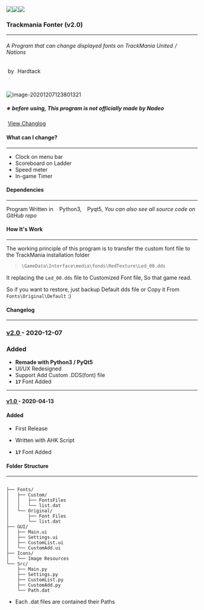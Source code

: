 

![](https://img.shields.io/badge/Game-Trackmania-lightgrey)![](https://img.shields.io/badge/Version-2.0-orange)![](https://img.shields.io/badge/License-GPL-blue)

### 																		Trackmania Fonter  (v2.0)

------

###### 															  A Program that can change displayed fonts on TrackMania United<img src="C:\Users\건빵\Desktop\포트폴리오\TM Fonter V2\Icons\TMUF.png" style="zoom:8%;" /> / Nations<img src="C:\Users\건빵\Desktop\포트폴리오\TM Fonter V2\Icons\TMNF.jpeg" style="zoom:5%;" />

​																			        											by <img src="C:\Users\건빵\Pictures\프로필.png" style="zoom:10%;" /> Hardtack

​                                                                                                                                 



![image-20201207123801321](C:\Users\건빵\AppData\Roaming\Typora\typora-user-images\image-20201207123801321.png)

 

#####  																			※ before using, This program is not officially made by Nadeo



​																															[View Changlog]( Readme.md "Changelog")



#### What can I change?

---

- Clock on menu bar
- Scoreboard on Ladder
- Speed meter
- In-game Timer



#### Dependencies

---

Program Written in <img src="https://upload.wikimedia.org/wikipedia/commons/thumb/c/c3/Python-logo-notext.svg/768px-Python-logo-notext.svg.png" alt="파일:Python-logo-notext.svg - 위키백과, 우리 모두의 백과사전" style="zoom:3%;" />Python3,  <img src="https://upload.wikimedia.org/wikipedia/commons/thumb/0/0b/Qt_logo_2016.svg/1024px-Qt_logo_2016.svg.png" alt="파일:Qt logo 2016.svg - 위키백과, 우리 모두의 백과사전" style="zoom:3%;" />Pyqt5, *You can also see all source code on GitHub repo*



#### How It's Work

----

The working principle of this program is to transfer the custom font file to the TrackMania installation folder 

> ```python
> \GameData\Interface\media\fonds\RedTexture\Led_00.dds
> ```

It replacing the `Led_00.dds` file to Customized Font file, So that game read.

So if you want to restore, just backup Default dds file or Copy it From `Fonts\Original\Default`  :)





#### Changelog 

---

### [ v2.0 ](https://github.com/HARDTACK-Dev/TrackmaniaFontChanger/releases/tag/v2.0)  - 2020-12-07

### Added

- **Remade with Python3 / PyQt5**
- UI/UX Redesigned
- Support Add Custom .DDS(font) file
- **`17`** Font Added 



----



#### [ v1.0 ](https://github.com/HARDTACK-Dev/TrackmaniaFontChanger/releases/tag/v1.0)  - 2020-04-13

#### Added

- First Release

- Written with AHK Script
- **`17`** Font Added 







#### Folder Structure

---

```

├── Fonts/
│   ├── Custom/
│   │   ├── FontsFiles
│   │   └── list.dat
│   └── Original/
│       ├── Font Files
│       └── list.dat   
├── GUI/
│   ├── Main.ui
│   ├── Settings.ui
│   ├── CustomList.ui
│   └── CustomAdd.ui
├── Icons/
│   └── Image Resources
└── Src/
    ├── Main.py
    ├── Settings.py
    ├── CustomList.py
    ├── CustomAdd.py
    └── Path.dat
```



- Each .dat files are contained their Paths



 



### 





